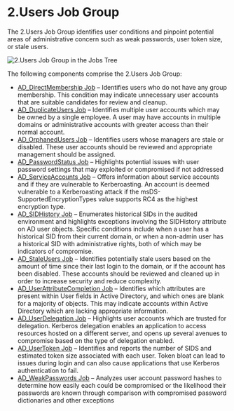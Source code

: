 # 2.Users Job Group

The 2.Users Job Group identifies user conditions and pinpoint potential areas of administrative
concern such as weak passwords, user token size, or stale users.

![2.Users Job Group in the Jobs Tree](/img/product_docs/accessanalyzer/11.6/accessanalyzer/admin/hostmanagement/jobstree.webp)

The following components comprise the 2.Users Job Group:

- [AD_DirectMembership Job](/docs/accessanalyzer/11.6/solutions/activedirectory/users/ad_directmembership.md)
  – Identifies users who do not have any group membership. This condition may indicate unnecessary
  user accounts that are suitable candidates for review and cleanup.
- [AD_DuplicateUsers Job](/docs/accessanalyzer/11.6/solutions/activedirectory/users/ad_duplicateusers.md)
  – Identifies multiple user accounts which may be owned by a single employee. A user may have
  accounts in multiple domains or administrative accounts with greater access than their normal
  account.
- [AD_OrphanedUsers Job](/docs/accessanalyzer/11.6/solutions/activedirectory/users/ad_orphanedusers.md)
  – Identifies users whose managers are stale or disabled. These user accounts should be reviewed
  and appropriate management should be assigned.
- [AD_PasswordStatus Job](/docs/accessanalyzer/11.6/solutions/activedirectory/users/ad_passwordstatus.md)
  – Highlights potential issues with user password settings that may exploited or compromised if not
  addressed
- [AD_ServiceAccounts Job](/docs/accessanalyzer/11.6/solutions/activedirectory/users/ad_serviceaccounts.md)
  – Offers information about service accounts and if they are vulnerable to Kerberoasting. An
  account is deemed vulnerable to a Kerberoasting attack if the msDS-SupportedEncryptionTypes value
  supports RC4 as the highest encryption type.
- [AD_SIDHistory Job](/docs/accessanalyzer/11.6/solutions/activedirectory/users/ad_sidhistory.md)
  – Enumerates historical SIDs in the audited environment and highlights exceptions involving the
  SIDHistory attribute on AD user objects. Specific conditions include when a user has a historical
  SID from their current domain, or when a non-admin user has a historical SID with administrative
  rights, both of which may be indicators of compromise.
- [AD_StaleUsers Job](/docs/accessanalyzer/11.6/solutions/activedirectory/users/ad_staleusers.md)
  – Identifies potentially stale users based on the amount of time since their last login to the
  domain, or if the account has been disabled. These accounts should be reviewed and cleaned up in
  order to increase security and reduce complexity.
- [AD_UserAttributeCompletion Job](/docs/accessanalyzer/11.6/solutions/activedirectory/users/ad_userattributecompletion.md)
  – Identifies which attributes are present within User fields in Active Directory, and which ones
  are blank for a majority of objects. This may indicate accounts within Active Directory which are
  lacking appropriate information.
- [AD_UserDelegation Job](/docs/accessanalyzer/11.6/solutions/activedirectory/users/ad_userdelegation.md)
  – Highlights user accounts which are trusted for delegation. Kerberos delegation enables an
  application to access resources hosted on a different server, and opens up several avenues to
  compromise based on the type of delegation enabled.
- [AD_UserToken Job](/docs/accessanalyzer/11.6/solutions/activedirectory/users/ad_usertoken.md)
  – Identifies and reports the number of SIDS and estimated token size associated with each user.
  Token bloat can lead to issues during login and can also cause applications that use Kerberos
  authentication to fail.
- [AD_WeakPasswords Job](/docs/accessanalyzer/11.6/solutions/activedirectory/users/ad_weakpasswords.md)
  – Analyzes user account password hashes to determine how easily each could be compromised or the
  likelihood their passwords are known through comparison with compromised password dictionaries and
  other exceptions
